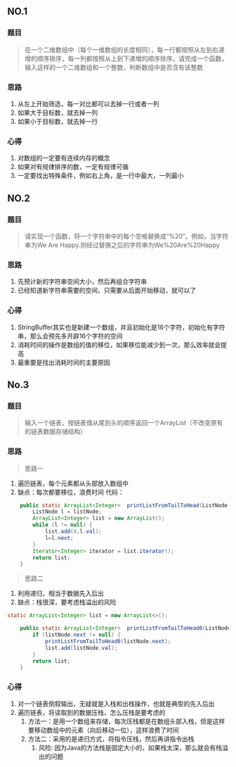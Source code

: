 

## NO.1 

### 题目
> 在一个二维数组中（每个一维数组的长度相同），每一行都按照从左到右递增的顺序排序，每一列都按照从上到下递增的顺序排序。请完成一个函数，输入这样的一个二维数组和一个整数，判断数组中是否含有该整数

### 思路

1. 从左上开始筛选，每一对比都可以去掉一行或者一列
2. 如果大于目标数，就去掉一列
3. 如果小于目标数，就去掉一行


### 心得

1. 对数组的一定要有连续内存的概念
2. 如果对有规律排序的数，一定有规律可循
3. 一定要找出特殊条件，例如右上角，是一行中最大，一列最小



## NO.2

### 题目

> 请实现一个函数，将一个字符串中的每个空格替换成“%20”。例如，当字符串为We Are Happy.则经过替换之后的字符串为We%20Are%20Happy

### 思路

1. 先预计新的字符串空间大小，然后再组合字符串
2. 已经知道新字符串需要的空间，只需要从后面开始移动，就可以了

### 心得

1. StringBuffer其实也是新建一个数组，并且初始化是16个字符，初始化有字符串，那么会预先多开辟16个字符的空间
2. 消耗时间的操作是数组的值的移位，如果移位能减少到一次，那么效率就会提高
3. 最重要是找出消耗时间的主要原因

## No.3

### 题目

> 输入一个链表，按链表值从尾到头的顺序返回一个ArrayList（不改变原有的链表数据存储结构）


### 思路

> 思路一

1. 遍历链表，每个元素都从头部放入数组中
2. 缺点：每次都要移位，浪费时间
代码：
``` java
    public static ArrayList<Integer>  printListFromTailToHead(ListNode listNode) {
        ListNode l = listNode;
        ArrayList<Integer> list = new ArrayList();
        while (l != null) {
            list.add(0,l.val);
            l=l.next;
        }
        Iterator<Integer> iterator = list.iterator();
        return list;
    }
```

> 思路二

1. 利用递归，相当于数据先入后出
2. 缺点：栈很深，要考虑栈溢出的风险

``` java
static ArrayList<Integer> list = new ArrayList<>();

    public static ArrayList<Integer>  printListFromTailToHead0(ListNode listNode) {
        if (listNode.next != null) {
            printListFromTailToHead0(listNode.next);
            list.add(listNode.val);
        }
        return list;
    }
```

### 心得

1. 对一个链表倒叙输出，无疑就是入栈和出栈操作，也就是典型的先入后出
2. 遍历链表，将读取到的数据压栈，怎么压栈是要考虑的
    1. 方法一：是用一个数组来存储，每次压栈都是在数组头部入栈，但是这样要移动数组中的元素（向后移动一位），这样浪费了时间
    2. 方法二：采用的是递归方式，将指令压栈，然后再讲指令出栈
        1. 风险: 因为Java的方法栈是固定大小的，如果栈太深，那么就会有栈溢出的问题
